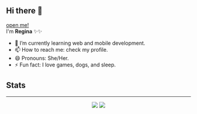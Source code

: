 ## Hi there 👋

<a href="https://nataniareginacs.vercel.app/" target="_blank">open me! </a>
<br />
I'm **Regina** ✨✨ 

- 🌱 I’m currently learning web and mobile development.
- 📫 How to reach me: check my profile.
- 😄 Pronouns: She/Her.
- ⚡ Fun fact: I love games, dogs, and sleep.

## Stats
---
<p align="center">
  <img src="https://github-readme-stats-eight-theta.vercel.app/api?username=NataniaReginaCS&count_private=true&show_icons=true&hide_border=true&theme=buefy&cache-seconds=300"/>
  <img src="https://github-readme-stats.vercel.app/api/top-langs/?username=NataniaReginaCS&langs_count=8&count_private=true&layout=compact&show_icons=true&hide_border=true&theme=buefy&cache-seconds=300" />
</p>

<!--
- 🔭 I’m currently working on ...
- 👯 I’m looking to collaborate on ... 
- 🤔 I’m looking for help with ...  
- 💬 Ask me about ...
